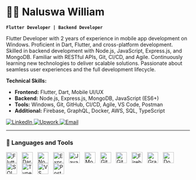 # 🏄‍♂️ Naluswa William

**`Flutter Developer | Backend Developer`**

Flutter Developer with 2 years of experience in mobile app development on Windows. Proficient in Dart, Flutter, and cross-platform development. Skilled in backend development with Node.js, JavaScript, Express.js, and MongoDB. Familiar with RESTful APIs, Git, CI/CD, and Agile. Continuously learning new technologies to deliver scalable solutions. Passionate about seamless user experiences and the full development lifecycle.

**Technical Skills:**
- **Frontend:** Flutter, Dart, Mobile UI/UX
- **Backend:** Node.js, Express.js, MongoDB, JavaScript (ES6+)
- **Tools:** Windows, Git, GitHub, CI/CD, Agile, VS Code, Postman
- **Additional:** Firebase, GraphQL, Docker, AWS, SQL, TypeScript

<p align="left">
    <a href="https://www.linkedin.com/in/naluswa-william-b55391245?trk=contact-info">
        <img alt="LinkedIn" title="Connect with me on LinkedIn" src="https://custom-icon-badges.demolab.com/badge/-LinkedIn-blue?style=for-the-badge&logo=linkedin&logoColor=white"/>
    </a>
    <a href="https://www.upwork.com/freelancers/~01760cc781d85b570b">
        <img alt="Upwork" title="Hire me on Upwork" src="https://custom-icon-badges.demolab.com/badge/-Upwork-green?style=for-the-badge&logo=upwork&logoColor=white"/>
    </a>
    <a href="mailto:[Your Email]">
        <img alt="Email" title="Email me" src="https://custom-icon-badges.demolab.com/badge/-Email-red?style=for-the-badge&logo=email&logoColor=white"/>
    </a>
</p>

---

### 🧰 Languages and Tools

<img align="left" alt="Flutter" width="30px" style="padding-right:10px;" src="https://cdn.jsdelivr.net/gh/devicons/devicon/icons/flutter/flutter-original.svg"/>
<img align="left" alt="Dart" width="30px" style="padding-right:10px;" src="https://cdn.jsdelivr.net/gh/devicons/devicon/icons/dart/dart-original.svg"/>
<img align="left" alt="NodeJS" width="30px" style="padding-right:10px;" src="https://cdn.jsdelivr.net/gh/devicons/devicon/icons/nodejs/nodejs-original.svg"/>
<img align="left" alt="Express" width="30px" style="padding-right:10px;" src="https://cdn.jsdelivr.net/gh/devicons/devicon/icons/express/express-original.svg"/>
<img align="left" alt="JavaScript" width="30px" style="padding-right:10px;" src="https://cdn.jsdelivr.net/gh/devicons/devicon/icons/javascript/javascript-plain.svg"/>
<img align="left" alt="MongoDB" width="30px" style="padding-right:10px;" src="https://cdn.jsdelivr.net/gh/devicons/devicon/icons/mongodb/mongodb-original.svg"/>
<img align="left" alt="Git" width="30px" style="padding-right:10px;" src="https://cdn.jsdelivr.net/gh/devicons/devicon/icons/git/git-original.svg"/>
<img align="left" alt="GitHub" width="30px" style="padding-right:10px;" src="https://cdn.jsdelivr.net/gh/devicons/devicon/icons/github/github-original.svg"/>
<img align="left" alt="Firebase" width="30px" style="padding-right:10px;" src="https://cdn.jsdelivr.net/gh/devicons/devicon/icons/firebase/firebase-plain.svg"/>
<img align="left" alt="GraphQL" width="30px" style="padding-right:10px;" src="https://cdn.jsdelivr.net/gh/devicons/devicon/icons/graphql/graphql-plain.svg"/>
<img align="left" alt="Docker" width="30px" style="padding-right:10px;" src="https://cdn.jsdelivr.net/gh/devicons/devicon/icons/docker/docker-plain.svg"/>
<img align="left" alt="SQL" width="30px" style="padding-right:10px;" src="https://cdn.jsdelivr.net/gh/devicons/devicon/icons/mysql/mysql-original.svg"/>
<img align="left" alt="TypeScript" width="30px" style="padding-right:10px;" src="https://cdn.jsdelivr.net/gh/devicons/devicon/icons/typescript/typescript-plain.svg"/>
<img align="left" alt="VS Code" width="30px" style="padding-right:10px;" src="https://cdn.jsdelivr.net/gh/devicons/devicon/icons/vscode/vscode-original.svg"/>
<img align="left" alt="Postman" width="30px" style="padding-right:10px;" src="https://cdn.jsdelivr.net/gh/devicons/devicon/icons/postman/postman-original.svg"/>
<br />
